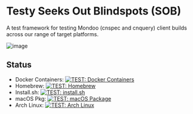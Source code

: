 # Testy Seeks Out Blindspots (SOB)

A test framework for testing Mondoo (cnspec and cnquery) client builds across our range of target platforms.

![image](https://i.giphy.com/media/X73XXs9dHPX8YmxF6A/giphy.webp)

## Status

- Docker Containers: [![TEST: Docker Containers](https://github.com/mondoohq/testy-sob/actions/workflows/docker-test.yaml/badge.svg)](https://github.com/mondoohq/testy-sob/actions/workflows/docker-test.yaml)
- Homebrew: [![TEST: Homebrew](https://github.com/mondoohq/testy-sob/actions/workflows/brew-test.yaml/badge.svg)](https://github.com/mondoohq/testy-sob/actions/workflows/brew-test.yaml)
- Install.sh: [![TEST: install.sh](https://github.com/mondoohq/testy-sob/actions/workflows/install-sh-test.yaml/badge.svg)](https://github.com/mondoohq/testy-sob/actions/workflows/install-sh-test.yaml)
- macOS Pkg: [![TEST: macOS Package](https://github.com/mondoohq/testy-sob/actions/workflows/osx-pkg-test.yaml/badge.svg)](https://github.com/mondoohq/testy-sob/actions/workflows/osx-pkg-test.yaml)
- Arch Linux: [![TEST: Arch Linux](https://github.com/mondoohq/testy-sob/actions/workflows/arch-test.yaml/badge.svg)](https://github.com/mondoohq/testy-sob/actions/workflows/arch-test.yaml)
